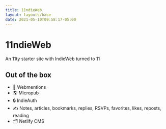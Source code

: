 ```yaml
---
title: 11ndieWeb
layout: layouts/base
date: 2021-05-10T09:58:17-05:00
---
```


# 11ndieWeb

An 11ty starter site with IndieWeb turned to 11

## Out of the box

- 🚀 Webmentions
- 🌎 Micropub
- 🔒 IndieAuth
- ✍️ Notes, articles, bookmarks, replies, RSVPs, favorites, likes, reposts, reading
- 🗂 Netlify CMS